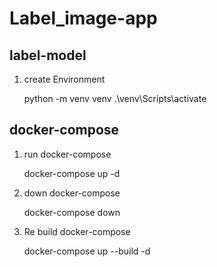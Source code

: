 # Label_image-app

## label-model

1. create Environment

   python -m venv venv
   .\venv\Scripts\activate

## docker-compose

1. run docker-compose

   docker-compose up -d

2. down docker-compose

   docker-compose down

3. Re build docker-compose

   docker-compose up --build -d
